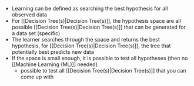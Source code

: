 - Learning can be defined as searching the best hypothesis for all observed data
- For [[Decision Tree(s)|Decision Tree(s)]], the hypothesis space are all possible [[Decision Tree(s)|Decision Tree(s)]] that can be generated for a data set (specific)
- The learner searches through the space and returns the best hypothesis, for [[Decision Tree(s)|Decision Tree(s)]], the tree that potentially best predicts new data
- If the space is small enough, it is possible to test all hypotheses (then no [[Machine Learning (ML)]] needed)
	- possible to test all [[Decision Tree(s)|Decision Tree(s)]] that you can come up with